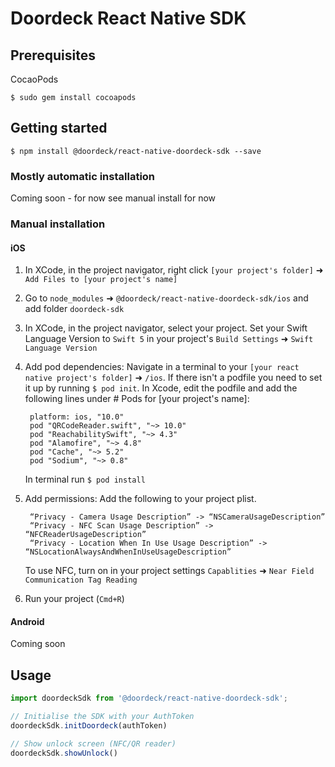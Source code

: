 # Doordeck React Native SDK 

## Prerequisites

CocaoPods

`$ sudo gem install cocoapods`

## Getting started

`$ npm install @doordeck/react-native-doordeck-sdk --save`

### Mostly automatic installation

Coming soon - for now see manual install for now

### Manual installation


#### iOS

1. In XCode, in the project navigator, right click `[your project's folder]` ➜ `Add Files to [your project's name]`
2. Go to `node_modules` ➜ `@doordeck/react-native-doordeck-sdk/ios` and add folder `doordeck-sdk`
3. In XCode, in the project navigator, select your project. Set your Swift Language Version to `Swift 5` in your project's `Build Settings` ➜ `Swift Language Version`
4. Add pod dependencies:
	Navigate in a terminal to your `[your react native project's folder]` ➜ `/ios`. 
	If there isn't a podfile you need to set it up by running 
	`$ pod init`. In Xcode, edit the podfile and add the following lines under # Pods for [your project's name]:
		
		platform: ios, "10.0"
		pod "QRCodeReader.swift", "~> 10.0"
		pod "ReachabilitySwift", "~> 4.3"
		pod "Alamofire", "~> 4.8"
		pod "Cache", "~> 5.2"
		pod "Sodium", "~> 0.8"

	In terminal run `$ pod install`
5. Add permissions:
	Add the following to your project plist.

		“Privacy - Camera Usage Description” -> “NSCameraUsageDescription”
		“Privacy - NFC Scan Usage Description” -> “NFCReaderUsageDescription”
		“Privacy - Location When In Use Usage Description” -> “NSLocationAlwaysAndWhenInUseUsageDescription”

	To use NFC, turn on in your project settings `Capablities` ➜ `Near Field Communication Tag Reading`
5. Run your project (`Cmd+R`)

#### Android

Coming soon


## Usage
```javascript
import doordeckSdk from '@doordeck/react-native-doordeck-sdk';

// Initialise the SDK with your AuthToken
doordeckSdk.initDoordeck(authToken)

// Show unlock screen (NFC/QR reader)
doordeckSdk.showUnlock()
```
  